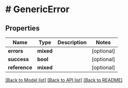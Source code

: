 # # GenericError

## Properties

Name | Type | Description | Notes
------------ | ------------- | ------------- | -------------
**errors** | **mixed** |  | [optional]
**success** | **bool** |  | [optional]
**reference** | **mixed** |  | [optional]

[[Back to Model list]](../../README.md#models) [[Back to API list]](../../README.md#endpoints) [[Back to README]](../../README.md)
